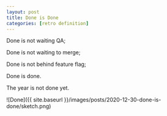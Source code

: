 ```yaml
---
layout: post
title: Done is Done
categories: [retro definition]
---
```


Done is not waiting QA;

Done is not waiting to merge;

Done is not behind feature flag;

Done is done.

The year is not done yet.

![Done]({{ site.baseurl }}/images/posts/2020-12-30-done-is-done/sketch.png)